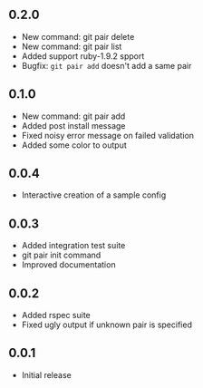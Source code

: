 ## 0.2.0
 - New command: git pair delete
 - New command: git pair list
 - Added support ruby-1.9.2 spport
 - Bugfix: `git pair add` doesn't add a same pair

## 0.1.0
 - New command: git pair add
 - Added post install message
 - Fixed noisy error message on failed validation
 - Added some color to output

## 0.0.4
 - Interactive creation of a sample config

## 0.0.3
 - Added integration test suite
 - git pair init command
 - Improved documentation

## 0.0.2
 - Added rspec suite
 - Fixed ugly output if unknown pair is specified

## 0.0.1
 - Initial release